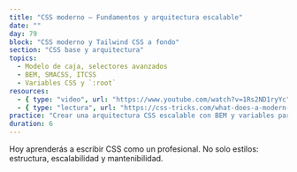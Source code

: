 ```yaml
---
title: "CSS moderno – Fundamentos y arquitectura escalable"
date: ""
day: 79
block: "CSS moderno y Tailwind CSS a fondo"
section: "CSS base y arquitectura"
topics:
  - Modelo de caja, selectores avanzados
  - BEM, SMACSS, ITCSS
  - Variables CSS y `:root`
resources:
  - { type: "video", url: "https://www.youtube.com/watch?v=1Rs2ND1ryYc" }
  - { type: "lectura", url: "https://css-tricks.com/what-does-a-modern-css-reset-look-like/" }
practice: "Crear una arquitectura CSS escalable con BEM y variables para una landing page."
duration: 6
---
```


Hoy aprenderás a escribir CSS como un profesional. No solo estilos: estructura, escalabilidad y mantenibilidad.